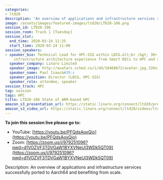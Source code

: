 ```yaml
---
categories:
- ltd20
description: 'An overview of applications and infrastructure services successfully ported to Aarch64 and benefiting from scale.'
image: /assets/images/featured-images/ltd20/LTD20-106.png
session_id: LTD20-106
session_room: Track 1 [Tuesday]
session_slot:
  end_time: 2020-03-24 11:25
  start_time: 2020-03-24 11:00
session_speakers:
- speaker_bio: Technical Lead for HPC-SIG within LDCG.&lt;br /&gt; 30+ years international
    infrastructure architecture experience from Smart NICs to HPC and software development.
  speaker_company: Linaro Limited
  speaker_image: http://avatars.sched.co/1/dd/10468672/avatar.jpg.320x320px.jpg?f28
  speaker_name: Paul Isaac&#39;s
  speaker_position: Director (LDCG, HPC-SIG)
  speaker_role: attendee, speaker
session_track: HPC
tag: session
tags: HPC
title: LTD20-106 State of ARM-based HPC
amazon_s3_presentation_url: https://static.linaro.org/connect/ltd20/presentations/LTD20-106-0.pdf
amazon_s3_video_url: https://static.linaro.org/connect/ltd20/videos/ltd20-106.mp4
---
```

**To join this session live please go to:**

*   YouTube: [https://youtu.be/PFQdsAoxQjo](https://youtu.be/PFQdsAoxQjo)
*   Zoom: [https://zoom.us/j/979251096?pwd=d1VOZVF3TDVGaW1BYXVNeUl3WDk5QT09](https://zoom.us/j/979251096?pwd=d1VOZVF3TDVGaW1BYXVNeUl3WDk5QT09)


Description:
An overview of applications and infrastructure services successfully ported to Aarch64 and benefiting from scale.
